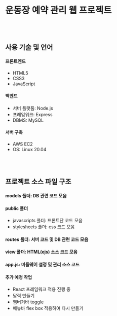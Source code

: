 # 운동장 예약 관리 웹 프로젝트  
<br/><br/>


## 사용 기술 및 언어

#### 프론트엔드
+ HTML5
+ CSS3
+ JavaScript


#### 백엔드
+ 서버 플랫폼: Node.js
+ 프레임워크: Express
+ DBMS: MySQL

#### 서버 구축
+ AWS EC2
+ OS: Linux 20.04


<br/><br/>

## 프로젝트 소스 파일 구조
#### models 폴더: DB 관련 코드 모음
#### public 폴더
+ javascripts 폴더: 프론트단 코드 모음
+ stylesheets 폴더: css 코드 모음
#### routes 폴더: 서버 코드 및 DB 관련 코드 모음
#### view 폴더: HTML(ejs) 소스 코드 모음
#### app.js: 미들웨어 설정 및 관리 소스 코드



#### 추가 예정 작업 
+ React 프레임워크 적용 진행 중
+ 달력 만들기
+ 햄버거바 toggle
+ 메뉴바 flex box 적용하여 다시 만들기
